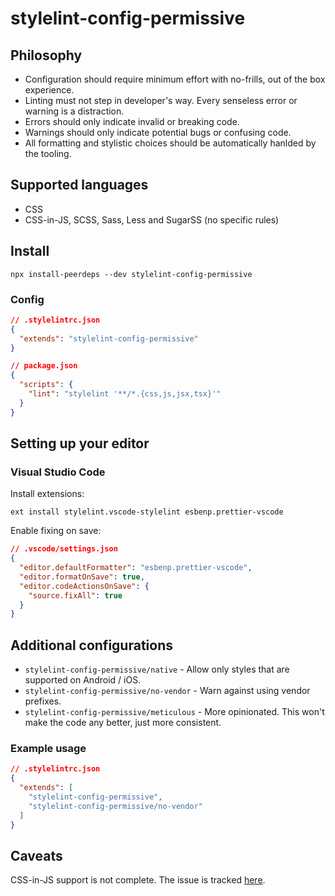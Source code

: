 # stylelint-config-permissive

## Philosophy

- Configuration should require minimum effort with no-frills, out of the box experience.
- Linting must not step in developer's way. Every senseless error or warning is a distraction.
- Errors should only indicate invalid or breaking code.
- Warnings should only indicate potential bugs or confusing code.
- All formatting and stylistic choices should be automatically hanlded by the tooling.

## Supported languages

- CSS
- CSS-in-JS, SCSS, Sass, Less and SugarSS (no specific rules)

## Install

```shell
npx install-peerdeps --dev stylelint-config-permissive
```

### Config

```json
// .stylelintrc.json
{
  "extends": "stylelint-config-permissive"
}
```

```json
// package.json
{
  "scripts": {
    "lint": "stylelint '**/*.{css,js,jsx,tsx}'"
  }
}
```

## Setting up your editor

### Visual Studio Code

Install extensions:

```shell
ext install stylelint.vscode-stylelint esbenp.prettier-vscode
```

Enable fixing on save:

```json
// .vscode/settings.json
{
  "editor.defaultFormatter": "esbenp.prettier-vscode",
  "editor.formatOnSave": true,
  "editor.codeActionsOnSave": {
    "source.fixAll": true
  }
}
```

## Additional configurations

- `stylelint-config-permissive/native` - Allow only styles that are supported on Android / iOS.
- `stylelint-config-permissive/no-vendor` - Warn against using vendor prefixes.
- `stylelint-config-permissive/meticulous` - More opinionated. This won't make the code any better, just more consistent.

### Example usage

```json
// .stylelintrc.json
{
  "extends": [
    "stylelint-config-permissive",
    "stylelint-config-permissive/no-vendor"
  ]
}
```

## Caveats

CSS-in-JS support is not complete. The issue is tracked [here](https://github.com/stylelint/stylelint/issues/4574).
